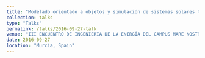 ```yaml
---
title: "Modelado orientado a objetos y simulación de sistemas solares térmicos en edificios"
collection: talks
type: "Talks"
permalink: /talks/2016-09-27-talk
venue: "III ENCUENTRO DE INGENIERÍA DE LA ENERGÍA DEL CAMPUS MARE NOSTRUM"
date: 2016-09-27
location: "Murcia, Spain"
---
```


<!---[More information here](http://exampleurl.com)--->

<!---This is a description of your tutorial, note the different field in type. This is a markdown files that can be all markdown-ified like any other post. Yay markdown!--->
